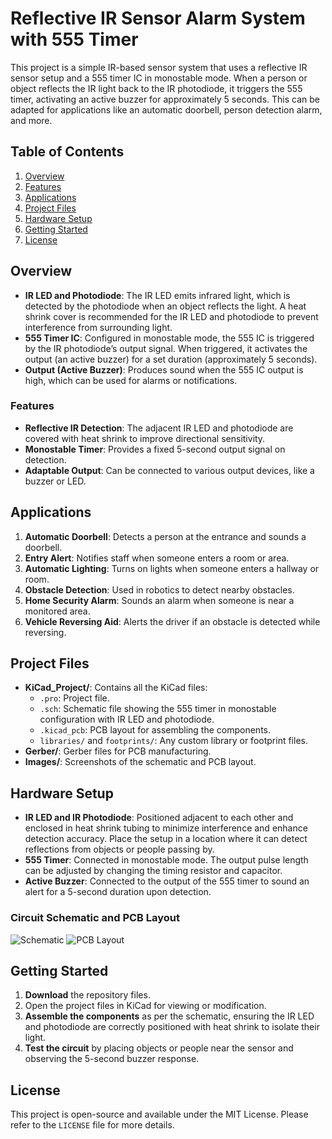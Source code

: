# Reflective IR Sensor Alarm System with 555 Timer

This project is a simple IR-based sensor system that uses a reflective IR sensor setup and a 555 timer IC in monostable mode. When a person or object reflects the IR light back to the IR photodiode, it triggers the 555 timer, activating an active buzzer for approximately 5 seconds. This can be adapted for applications like an automatic doorbell, person detection alarm, and more.

## Table of Contents
1. [Overview](#overview)
2. [Features](#features)
3. [Applications](#applications)
4. [Project Files](#project-files)
5. [Hardware Setup](#hardware-setup)
6. [Getting Started](#getting-started)
7. [License](#license)

## Overview

- **IR LED and Photodiode**: The IR LED emits infrared light, which is detected by the photodiode when an object reflects the light. A heat shrink cover is recommended for the IR LED and photodiode to prevent interference from surrounding light.
- **555 Timer IC**: Configured in monostable mode, the 555 IC is triggered by the IR photodiode’s output signal. When triggered, it activates the output (an active buzzer) for a set duration (approximately 5 seconds).
- **Output (Active Buzzer)**: Produces sound when the 555 IC output is high, which can be used for alarms or notifications.

### Features
- **Reflective IR Detection**: The adjacent IR LED and photodiode are covered with heat shrink to improve directional sensitivity.
- **Monostable Timer**: Provides a fixed 5-second output signal on detection.
- **Adaptable Output**: Can be connected to various output devices, like a buzzer or LED.

## Applications
1. **Automatic Doorbell**: Detects a person at the entrance and sounds a doorbell.
2. **Entry Alert**: Notifies staff when someone enters a room or area.
3. **Automatic Lighting**: Turns on lights when someone enters a hallway or room.
4. **Obstacle Detection**: Used in robotics to detect nearby obstacles.
5. **Home Security Alarm**: Sounds an alarm when someone is near a monitored area.
6. **Vehicle Reversing Aid**: Alerts the driver if an obstacle is detected while reversing.

## Project Files
- **KiCad_Project/**: Contains all the KiCad files:
  - `.pro`: Project file.
  - `.sch`: Schematic file showing the 555 timer in monostable configuration with IR LED and photodiode.
  - `.kicad_pcb`: PCB layout for assembling the components.
  - `libraries/` and `footprints/`: Any custom library or footprint files.
- **Gerber/**: Gerber files for PCB manufacturing.
- **Images/**: Screenshots of the schematic and PCB layout.

## Hardware Setup
- **IR LED and IR Photodiode**: Positioned adjacent to each other and enclosed in heat shrink tubing to minimize interference and enhance detection accuracy. Place the setup in a location where it can detect reflections from objects or people passing by.
- **555 Timer**: Connected in monostable mode. The output pulse length can be adjusted by changing the timing resistor and capacitor.
- **Active Buzzer**: Connected to the output of the 555 timer to sound an alert for a 5-second duration upon detection.

### Circuit Schematic and PCB Layout
![Schematic](Images/schematic.png)
![PCB Layout](Images/pcb_layout.png)

## Getting Started
1. **Download** the repository files.
2. Open the project files in KiCad for viewing or modification.
3. **Assemble the components** as per the schematic, ensuring the IR LED and photodiode are correctly positioned with heat shrink to isolate their light.
4. **Test the circuit** by placing objects or people near the sensor and observing the 5-second buzzer response.

## License
This project is open-source and available under the MIT License. Please refer to the `LICENSE` file for more details.
